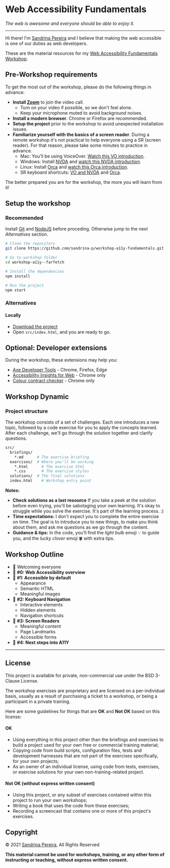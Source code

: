 # Web Accessibility Fundamentals

_The web is awesome and everyone should be able to enjoy it._

---

Hi there! I'm [Sandrina Pereira](https://www.sandrina-p.net/) and I believe that making the web accessible is one of our duties as web developers.

These are the material resources for my [Web Accessibility Fundamentals Workshop](https://www.sandrina-p.net/workshop-a11y-fundamentals/).

## Pre-Workshop requirements

To get the most out of the workshop, please do the following things in advance:

- **Install [Zoom](https://zoom.us)** to join the video call.
  - Turn on your video if possible, so we don't feel alone.
  - Keep your microphone muted to avoid background noises.
- **Install a modern browser**. Chrome or Firefox are recommended.
- **Setup the project** prior to the workshop to avoid unexpected installation issues.
- **Familiarize yourself with the basics of a screen reader**. During a remote workshop it's not practical to help everyone using a SR (screen reader). For that reason, please take some minutes to practice in advance.
  - Mac: You'll be using VoiceOver. [Watch this VO introduction](https://www.youtube.com/watch?v=5R-6WvAihms&t=198s).
  - Windows: Install [NVDA](https://www.nvaccess.org/) and [watch this NVDA introduction](https://www.youtube.com/watch?v=Jao3s_CwdRU).
  - Linux: Install [Orca](https://wiki.gnome.org/Projects/Orca) and [watch this Orca introduction](https://www.youtube.com/watch?v=8OWSztc3AtY).
  - SR keyboard shortcuts: [VO and NVDA](https://dequeuniversity.com/screenreaders/survival-guide) and [Orca](https://help.gnome.org/users/orca/stable/commands_controlling_orca.html.en).

The better prepared you are for the workshop, the more you will learn from it!

## Setup the workshop

### Recommended

Install [Git](https://git-scm.com/) and [NodeJS](https://nodejs.org/en/) before proceding. Otherwise jump to the next _Alternatives_ section.

```bash
# Clone the repository
git clone https://github.com/sandrina-p/workshop-a11y-fundamentals.git

# Go to workshop folder
cd workshop-a11y--farfetch

# Install the dependencies
npm install

# Run the project
npm start
```

### Alternatives

#### Locally

- [Download the project](https://github.com/sandrina-p/workshop-a11y-fundamentals/archive/main.zip)
- Open `src/index.html`, and you are ready to go.

## Optional: Developer extensions

During the workshop, these extensions may help you:

- [Axe Developer Tools](https://www.deque.com/axe/browser-extensions/) - Chrome, Firefox, Edge
- [Accessibility Insights for Web](https://accessibilityinsights.io/en/downloads/) - Chrome only
- [Colour contract checker](https://colourcontrast.cc/) - Chrome only

## Workshop Dynamic

### Project structure

The workshop consists of a set of challenges.
Each one introduces a new topic, followed by a code exercise for you to apply the concepts learned.
After each challenge, we'll go through the solution together and clarify questions.

```bash
src/
  briefings/
    *.md      # The exercise briefing
  exercises/  # Where you'll be working
    *.html      # The exercise html
    *.css       # The exercise styles
  solutions/  # The final solutions
  index.html    # Workshop entry point
```

**Notes:**

- **Check solutions as a last resource** If you take a peek at the solution before even trying, you'll be sabotaging your own learning. It's okay to struggle while you solve the exercise. It's part of the learning process. :)
- **Time expectations:** I don't expect you to complete the entire exercise on time. The goal is to introduce you to new things, to make you think about them, and ask me questions as we go through the content.
- **Guidance & tips:** In the code, you'll find the _light bulb_ emoji 💡 to guide you, and the _lucky clover_ emoji 🍀 with extra tips.

## Workshop Outline

- 👋 Welcoming everyone
- 🧠 **#0: Web Accessibility overview**
- 🎯 **#1: Accessible by default**
  - Appearance
  - Semantic HTML
  - Meaningful images
- 🎯 **#2: Keyboard Navigation**
  - Interactive elements
  - Hidden elements
  - Navigation shortcuts
- 🎯 **#3: Screen Readers**
  - Meaningful content
  - Page Landmarks
  - Accessible forms
- 🎯 **#4: Next steps into A11Y**

---

## License

This project is available for private, non-commercial use under the BSD 3-Clause License.

The workshop exercises are proprietary and are licensed on a per-individual basis,
usually as a result of purchasing a ticket to a workshop, or being a participant
in a private training.

Here are some guidelines for things that are **OK** and **Not OK** based on this license:

#### OK

- Using everything in this project other than the briefings and exercises
  to build a project used for your own free or commercial training material;
- Copying code from build scripts, configuration files, tests and development
  harnesses that are not part of the exercises specifically, for your own projects;
- As an owner of an individual license, using code from tests, exercises, or
  exercise solutions for your own non-training-related project.

#### Not OK (without express written consent)

- Using this project, or any subset of exercises contained within this project to run your own workshops;
- Writing a book that uses the code from these exercises;
- Recording a screencast that contains one or more of this project's exercises.

## Copyright

&copy; 2021 [Sandrina Pereira](https://www.sandrina-p.net/), All Rights Reserved

**This material cannot be used for workshops, training, or any other form of instructing or teaching, without express written consent.**
